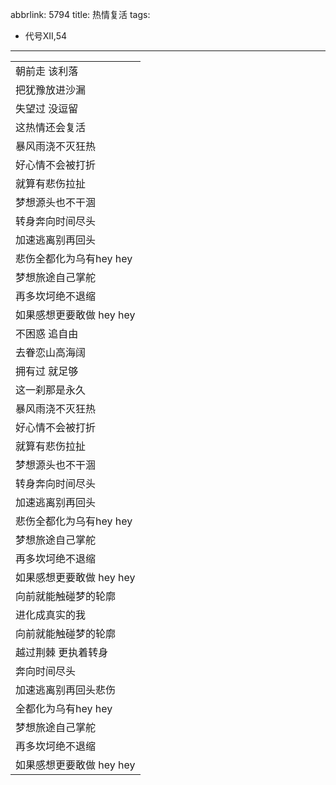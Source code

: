 abbrlink: 5794
title: 热情复活
tags:
  - 代号XII,54
---
|      |
|--|
|朝前走 该利落|
|把犹豫放进沙漏|
|失望过 没逗留|
|这热情还会复活|
|暴风雨浇不灭狂热|
|好心情不会被打折|
|就算有悲伤拉扯|
|梦想源头也不干涸|
|转身奔向时间尽头|
|加速逃离别再回头|
|悲伤全都化为乌有hey hey|
|梦想旅途自己掌舵|
|再多坎坷绝不退缩|
|如果感想更要敢做 hey hey|
|不困惑 追自由|
|去眷恋山高海阔|
|拥有过 就足够|
|这一刹那是永久|
|暴风雨浇不灭狂热|
|好心情不会被打折|
|就算有悲伤拉扯|
|梦想源头也不干涸|
|转身奔向时间尽头|
|加速逃离别再回头|
|悲伤全都化为乌有hey hey|
|梦想旅途自己掌舵|
|再多坎坷绝不退缩|
|如果感想更要敢做 hey hey|
|向前就能触碰梦的轮廓|
|进化成真实的我|
|向前就能触碰梦的轮廓|
|越过荆棘 更执着转身|
|奔向时间尽头|
|加速逃离别再回头悲伤|
|全都化为乌有hey hey|
|梦想旅途自己掌舵|
|再多坎坷绝不退缩|
|如果感想更要敢做 hey hey|

